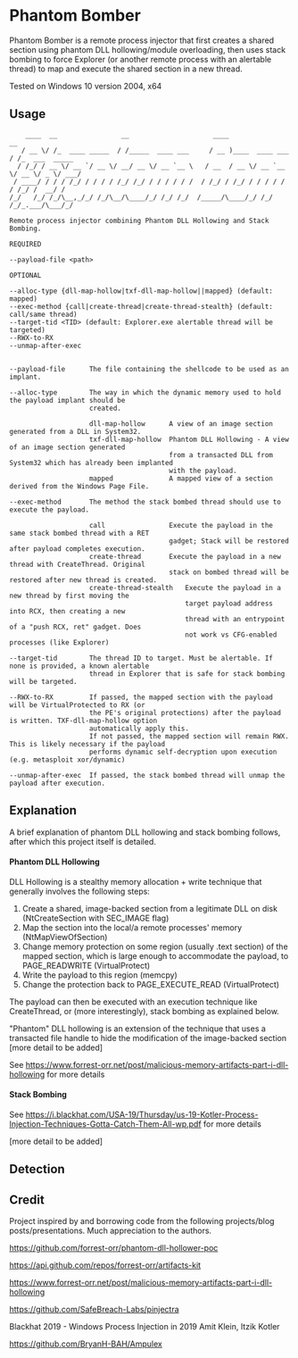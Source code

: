 # Phantom Bomber

Phantom Bomber is a remote process injector that first creates a shared section using phantom DLL hollowing/module overloading, then uses stack bombing to force Explorer (or another remote process with an alertable thread) to map and execute the shared section in a new thread.

Tested on Windows 10 version 2004, x64

## Usage
```
    ____  __                __                     ____                  __             
   / __ \/ /_  ____ _____  / /_____  ____ ___     / __ )____  ____ ___  / /_  ___  _____
  / /_/ / __ \/ __ `/ __ \/ __/ __ \/ __ `__ \   / __  / __ \/ __ `__ \/ __ \/ _ \/ ___/
 / ____/ / / / /_/ / / / / /_/ /_/ / / / / / /  / /_/ / /_/ / / / / / / /_/ /  __/ /    
/_/   /_/ /_/\__,_/_/ /_/\__/\____/_/ /_/ /_/  /_____/\____/_/ /_/ /_/_.___/\___/_/    

Remote process injector combining Phantom DLL Hollowing and Stack Bombing.

REQUIRED

--payload-file <path> 

OPTIONAL

--alloc-type {dll-map-hollow|txf-dll-map-hollow||mapped} (default: mapped)
--exec-method {call|create-thread|create-thread-stealth} (default: call/same thread)
--target-tid <TID> (default: Explorer.exe alertable thread will be targeted)
--RWX-to-RX
--unmap-after-exec


--payload-file      The file containing the shellcode to be used as an implant.

--alloc-type        The way in which the dynamic memory used to hold the payload implant should be
                    created.
                    
                    dll-map-hollow      A view of an image section generated from a DLL in System32.
                    txf-dll-map-hollow  Phantom DLL Hollowing - A view of an image section generated
                                        from a transacted DLL from System32 which has already been implanted
                                        with the payload.
                    mapped              A mapped view of a section derived from the Windows Page File.

--exec-method       The method the stack bombed thread should use to execute the payload.
                    
                    call                Execute the payload in the same stack bombed thread with a RET
                                        gadget; Stack will be restored after payload completes execution.
                    create-thread       Execute the payload in a new thread with CreateThread. Original
                                        stack on bombed thread will be restored after new thread is created.
                    create-thread-stealth   Execute the payload in a new thread by first moving the 
                                            target payload address into RCX, then creating a new
                                            thread with an entrypoint of a "push RCX, ret" gadget. Does 
                                            not work vs CFG-enabled processes (like Explorer)
               
--target-tid        The thread ID to target. Must be alertable. If none is provided, a known alertable 
                    thread in Explorer that is safe for stack bombing will be targeted.

--RWX-to-RX         If passed, the mapped section with the payload will be VirtualProtected to RX (or 
                    the PE's original protections) after the payload is written. TXF-dll-map-hollow option 
                    automatically apply this.
                    If not passed, the mapped section will remain RWX. This is likely necessary if the payload
                    performs dynamic self-decryption upon execution (e.g. metasploit xor/dynamic)

--unmap-after-exec  If passed, the stack bombed thread will unmap the payload after execution.
```


## Explanation

A brief explanation of phantom DLL hollowing and stack bombing follows, after which this project itself is detailed.

#### Phantom DLL Hollowing

DLL Hollowing is a stealthy memory allocation + write technique that generally involves the following steps:
1. Create a shared, image-backed section from a legitimate DLL on disk (NtCreateSection with SEC_IMAGE flag)
2. Map the section into the local/a remote processes' memory (NtMapViewOfSection)
3. Change memory protection on some region (usually .text section) of the mapped section, which is large enough to accommodate the payload, to PAGE_READWRITE (VirtualProtect)
4. Write the payload to this region (memcpy)
5. Change the protection back to PAGE_EXECUTE_READ (VirtualProtect)

The payload can then be executed with an execution technique like CreateThread, or (more interestingly), stack bombing as explained below.

"Phantom" DLL hollowing is an extension of the technique that uses a transacted file handle to hide the modification of the image-backed section \[more detail to be added\]

See https://www.forrest-orr.net/post/malicious-memory-artifacts-part-i-dll-hollowing for more details

#### Stack Bombing

See https://i.blackhat.com/USA-19/Thursday/us-19-Kotler-Process-Injection-Techniques-Gotta-Catch-Them-All-wp.pdf for more details

\[more detail to be added\]


## Detection

## Credit

Project inspired by and borrowing code from the following projects/blog posts/presentations. Much appreciation to the authors.

https://github.com/forrest-orr/phantom-dll-hollower-poc

https://api.github.com/repos/forrest-orr/artifacts-kit

https://www.forrest-orr.net/post/malicious-memory-artifacts-part-i-dll-hollowing

https://github.com/SafeBreach-Labs/pinjectra

Blackhat 2019 - Windows Process Injection in 2019 Amit Klein, Itzik Kotler

https://github.com/BryanH-BAH/Ampulex
